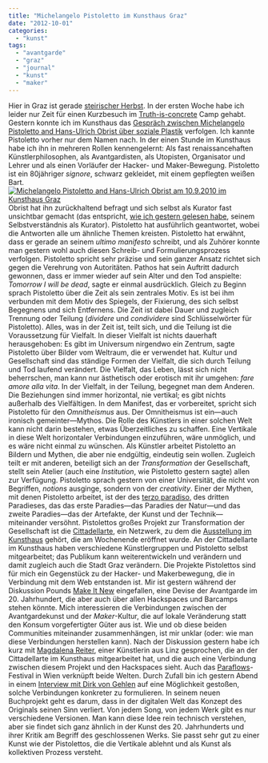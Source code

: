 ```yaml
---
title: "Michelangelo Pistoletto im Kunsthaus Graz"
date: "2012-10-01"
categories: 
  - "kunst"
tags: 
  - "avantgarde"
  - "graz"
  - "journal"
  - "kunst"
  - "maker"
---
```


Hier in Graz ist gerade [steirischer Herbst](http://www.steirischerherbst.at/2012/deutsch/ "steirischer herbst 2012 · Index"). In der ersten Woche habe ich leider nur Zeit für einen Kurzbesuch im [Truth-is-concrete](http://www.steirischerherbst.at/2012/deutsch/kalender/kalender.php?eid=46#.UGlExeMnBUM "steirischer herbst 2012 · Kalender") Camp gehabt. Gestern konnte ich im Kunsthaus das [Gespräch zwischen Michelangelo Pistoletto and Hans-Ulrich Obrist über soziale Plastik](http://www.museum-joanneum.at/en/kunsthaus/events_5/michelangelo-pistoletto-and-hans-ulrich-obrist-on-social-sculpture "Michelangelo Pistoletto and Hans-Ulrich Obrist on Social Sculpture - Kunsthaus Graz") verfolgen. Ich kannte Pistoletto vorher nur dem Namen nach. In der einen Stunde im Kunsthaus habe ich ihn in mehreren Rollen kennengelernt: Als fast renaissancehaften Künstlerphilosophen, als Avantgardisten, als Utopisten, Organisator und Lehrer und als einen Vorläufer der Hacker- und Maker-Bewegung. Pistoletto ist ein 80jähriger _signore_, schwarz gekleidet, mit einem gepflegten weißen Bart.[![Michelangelo Pistoletto and Hans-Ulrich Obrist am 10.9.2010 im Kunsthaus Graz](images/mp-300x225.jpg "Michelangelo Pistoletto and Hans-Ulrich Obrist am 10.9.2010 im Kunsthaus Graz")](http://82.221.49.46/lostandfound/wp-content/uploads/2012/10/mp.jpg) Obrist hat ihn zurückhaltend befragt und sich selbst als Kurator fast unsichtbar gemacht (das entspricht, [wie ich gestern gelesen habe](http://eschlatt.squarespace.com/books-for-curators/2012/9/27/everything-you-always-wanted-to-know-about-curating-but-were.html "N. Elizabeth Schlatter - Books for Curators - Everything You Always Wanted to Know About Curating* But Were Afraid to Ask"), seinem Selbstverständnis als Kurator). Pistoletto hat ausführlich geantwortet, wobei die Antworten alle um ähnliche Themen kreisten. Pistoletto hat erwähnt, dass er gerade an seinem _ultimo manifesto_ schreibt, und als Zuhörer konnte man gestern wohl auch diesen Schreib- und Formulierungsprozess verfolgen. Pistoletto spricht sehr präzise und sein ganzer Ansatz richtet sich gegen die Verehrung von Autoritäten. Pathos hat sein Auftritt dadurch gewonnen, dass er immer wieder auf sein Alter und den Tod anspielte: _Tomorrow I will be dead_, sagte er einmal ausdrücklich. Gleich zu Beginn sprach Pistoletto über die Zeit als sein zentrales Motiv. Es ist bei ihm verbunden mit dem Motiv des Spiegels, der Fixierung, des sich selbst Begegnens und sich Entfernens. Die Zeit ist dabei Dauer und zugleich Trennung oder Teilung (_dividere_ und _condividere_ sind Schlüsselwörter für Pistoletto). Alles, was in der Zeit ist, teilt sich, und die Teilung ist die Voraussetzung für Vielfalt. In dieser Vielfalt ist nichts dauerhaft herausgehoben: Es gibt im Universum nirgendwo ein Zentrum, sagte Pistoletto über Bilder vom Weltraum, die er verwendet hat. Kultur und Gesellschaft sind das ständige Formen der Vielfalt, die sich durch Teilung und Tod laufend verändert. Die Vielfalt, das Leben, lässt sich nicht beherrschen, man kann nur ästhetisch oder erotisch mit ihr umgehen: _fare amore alla vita_. In der Vielfalt, in der Teilung, begegnet man dem Anderen. Die Beziehungen sind immer horizontal, nie vertikal; es gibt nichts außerhalb des Vielfältigen. In dem Manifest, das er vorbereitet, spricht sich Pistoletto für den _Omnitheismus_ aus. Der Omnitheismus ist ein—auch ironisch gemeinter—Mythos. Die Rolle des Künstlers in einer solchen Welt kann nicht darin bestehen, etwas Überzeitliches zu schaffen. Eine Vertikale in diese Welt horizontaler Verbindungen einzuführen, wäre unmöglich, und es wäre nicht einmal zu wünschen. Als Künstler arbeitet Pistoletto an Bildern und Mythen, die aber nie endgültig, eindeutig sein wollen. Zugleich teilt er mit anderen, beteiligt sich an der _Transformation_ der Gesellschaft, stellt sein Atelier (auch eine _Institution_, wie Pistoletto gestern sagte) allen zur Verfügung. Pistoletto sprach gestern von einer Universität, die nicht von Begriffen, _notions_ ausginge, sondern von der _creativity_. Einer der Mythen, mit denen Pistoletto arbeitet, ist der des [terzo paradiso](http://www.pistoletto.it/it/crono26.htm "Michelangelo Pistoletto"), des dritten Paradieses, das das erste Paradies—das Paradies der Natur—und das zweite Paradies—das der Artefakte, der Kunst und der Technik—miteinander versöhnt. Pistolettos großes Projekt zur Transformation der Gesellschaft ist die [Cittadellarte](http://www.cittadellarte.it/ "Cittadellarte-Fondazione Pistoletto"), ein Netzwerk, zu dem die [Ausstellung im Kunsthaus](http://www.museum-joanneum.at/de/kunsthaus/ausstellungen_3/cittadellarte "Cittadellarte - Kunsthaus Graz") gehört, die am Wochenende eröffnet wurde. An der Cittadellarte im Kunsthaus haben verschiedene Künstlergruppen und Pistoletto selbst mitgearbeitet; das Publikum kann weiterentwickeln und verändern und damit zugleich auch die Stadt Graz verändern. Die Projekte Pistolettos sind für mich ein Gegenstück zu der Hacker- und Makerbewegung, die in Verbindung mit dem Web entstanden ist. Mir ist gestern während der Diskussion Pounds [Make It New](http://muse.jhu.edu/journals/modernism-modernity/summary/v017/17.4.rasula.html "Project MUSE - Make It New") eingefallen, eine Devise der Avantgarde im 20. Jahrhundert, die aber auch über allen Hackspaces und Barcamps stehen könnte. Mich interessieren die Verbindungen zwischen der Avantgardekunst und der _Maker_\-Kultur, die auf lokale Veränderung statt den Konsum vorgefertigter Güter aus ist. Wie und ob diese beiden Communities miteinander zusammenhängen, ist mir unklar (oder: wie man diese Verbindungen herstellen kann). Nach der Diskussion gestern habe ich kurz mit [Magdalena Reiter](http://www.creativeregion.org/familiebinder/ "Familie Binder | open furniture. welcome to copy. built to hack."), einer Künstlerin aus Linz gesprochen, die an der Cittadellarte im Kunsthaus mitgearbeitet hat, und die auch eine Verbindung zwischen diesem Projekt und den Hackspaces sieht. Auch das [Paraflows](http://www.paraflows.at/ "Paraflows 2012: Home")\-Festival in Wien verknüpft beide Welten. Durch Zufall bin ich gestern Abend in einem [Interview mit Dirk von Gehlen](http://www.medienfische.de/interview-mit-dirk-von-gehlen/ "Interview mit Dirk von Gehlen | medienfische") auf eine Möglichkeit gestoßen, solche Verbindungen konkreter zu formulieren. In seinem neuen Buchprojekt geht es darum, dass in der digitalen Welt das Konzept des Originals seinen Sinn verliert. Von jedem Song, von jedem Werk gibt es nur verschiedene Versionen. Man kann diese Idee rein technisch verstehen, aber sie findet sich ganz ähnlich in der Kunst des 20. Jahrhunderts und ihrer Kritik am Begriff des geschlossenen Werks. Sie passt sehr gut zu einer Kunst wie der Pistolettos, die die Vertikale ablehnt und als Kunst als kollektiven Prozess versteht.
